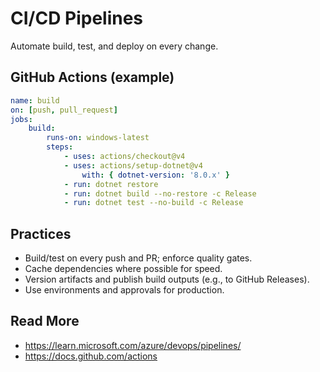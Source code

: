 # CI/CD Pipelines

Automate build, test, and deploy on every change.

## GitHub Actions (example)
```yaml
name: build
on: [push, pull_request]
jobs:
	build:
		runs-on: windows-latest
		steps:
			- uses: actions/checkout@v4
			- uses: actions/setup-dotnet@v4
				with: { dotnet-version: '8.0.x' }
			- run: dotnet restore
			- run: dotnet build --no-restore -c Release
			- run: dotnet test --no-build -c Release
```

## Practices
- Build/test on every push and PR; enforce quality gates.
- Cache dependencies where possible for speed.
- Version artifacts and publish build outputs (e.g., to GitHub Releases).
- Use environments and approvals for production.

## Read More
- https://learn.microsoft.com/azure/devops/pipelines/
- https://docs.github.com/actions

